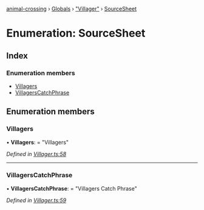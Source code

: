 [animal-crossing](../README.md) › [Globals](../globals.md) › ["Villager"](../modules/_villager_.md) › [SourceSheet](_villager_.sourcesheet.md)

# Enumeration: SourceSheet

## Index

### Enumeration members

* [Villagers](_villager_.sourcesheet.md#villagers)
* [VillagersCatchPhrase](_villager_.sourcesheet.md#villagerscatchphrase)

## Enumeration members

###  Villagers

• **Villagers**: = "Villagers"

*Defined in [Villager.ts:58](https://github.com/Norviah/animal-crossing/blob/3d769dc/module/types/Villager.ts#L58)*

___

###  VillagersCatchPhrase

• **VillagersCatchPhrase**: = "Villagers Catch Phrase"

*Defined in [Villager.ts:59](https://github.com/Norviah/animal-crossing/blob/3d769dc/module/types/Villager.ts#L59)*
